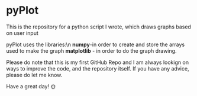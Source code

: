 # pyPlot
This is the repository for a python script I wrote, which draws graphs based on user input

pyPlot uses the libraries:\n
**numpy**-in order to create and store the arrays used to make the graph
**matplotlib** - in order to do the graph drawing.

Please do note that this is my first GitHub Repo and I am always lookign on ways to improve the code, and the repository itself. If you have any advice, please do let me know.

Have a great day! 🌞
